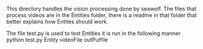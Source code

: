 This directory handles the vision processing done by seawolf. 
The files that process videos are in the Entities folder, there is a readme in that folder that better explains how Entites should work. 

The file test.py is used to test Entities it is run in the following manner
  python test.py Entity videoFile outPutfile
  
  
